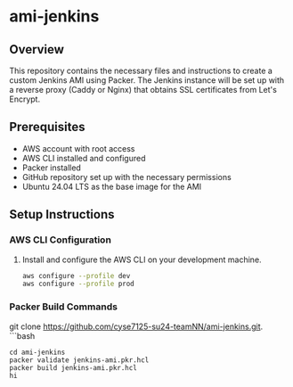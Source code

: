 # ami-jenkins

## Overview
This repository contains the necessary files and instructions to create a custom Jenkins AMI using Packer. The Jenkins instance will be set up with a reverse proxy (Caddy or Nginx) that obtains SSL certificates from Let's Encrypt.


## Prerequisites
- AWS account with root access
- AWS CLI installed and configured
- Packer installed
- GitHub repository set up with the necessary permissions
- Ubuntu 24.04 LTS as the base image for the AMI

## Setup Instructions

### AWS CLI Configuration
1. Install and configure the AWS CLI on your development machine.
   ```bash
   aws configure --profile dev
   aws configure --profile prod

### Packer Build Commands
git clone https://github.com/cyse7125-su24-teamNN/ami-jenkins.git.
    ```bash

    
    cd ami-jenkins
    packer validate jenkins-ami.pkr.hcl
    packer build jenkins-ami.pkr.hcl
    hi

